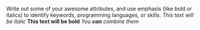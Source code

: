 Write out some of your awesome attributes, and use emphasis (like bold or italics) to identify keywords, programming languages, or skills. 
*This text will be italic*
**This text will be bold**
_You **can** combine them_

